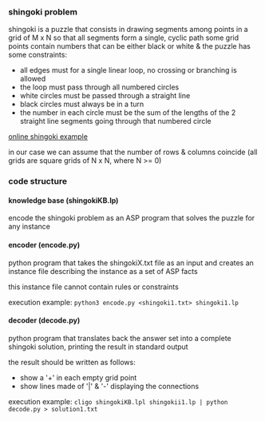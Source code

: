 
### shingoki problem
shingoki is a puzzle that consists in drawing segments among points in a grid of M x N so that all segments form a single, cyclic path
some grid points contain numbers that can be either black or white & the puzzle has some constraints:
- all edges must for a single linear loop, no crossing or branching is allowed
- the loop must pass through all numbered circles
- white circles must be passed through a straight line
- black circles must always be in a turn
- the number in each circle must be the sum of the lengths of the 2 straight line segments going through that numbered circle

[online shingoki example](https://www.puzzle-shingoki.com/)

in our case we can assume that the number of rows & columns coincide (all grids are square grids of N x N, where N >= 0)

### code structure
#### knowledge base (shingokiKB.lp)
encode the shingoki problem as an ASP program that solves the puzzle for any instance

#### encoder (encode.py)
python program that takes the shingokiX.txt file as an input and creates an instance file describing the instance as a set of ASP facts

this instance file cannot contain rules or constraints

execution example:
```python3 encode.py <shingoki1.txt> shingoki1.lp```

#### decoder (decode.py)
python program that translates back the answer set into a complete shingoki solution, printing the result in standard output

the result should be written as follows:
- show a '+' in each empty grid point
- show lines made of '|' & '-' displaying the connections

execution example:
```cligo shingokiKB.lpl shingokii1.lp | python decode.py > solution1.txt```
